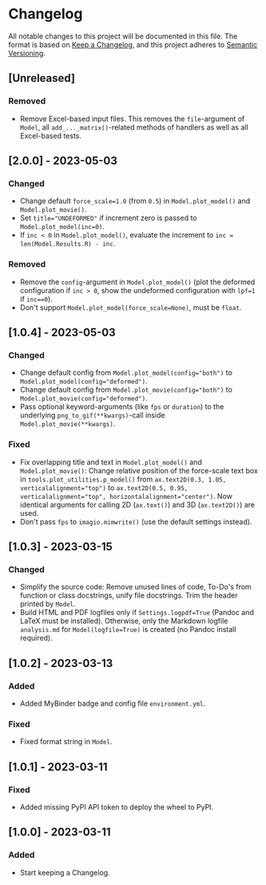 # Changelog
All notable changes to this project will be documented in this file. The format is based on [Keep a Changelog](https://keepachangelog.com/en/1.0.0/), and this project adheres to [Semantic Versioning](https://semver.org/spec/v2.0.0.html).

## [Unreleased]

### Removed
- Remove Excel-based input files. This removes the `file`-argument of `Model`, all `add_..._matrix()`-related methods of handlers as well as all Excel-based tests.

## [2.0.0] - 2023-05-03

### Changed
- Change default `force_scale=1.0` (from `0.5`) in `Model.plot_model()` and `Model.plot_movie()`.
- Set `title="UNDEFORMED"` if increment zero is passed to `Model.plot_model(inc=0)`.
- If `inc < 0` in `Model.plot_model()`, evaluate the increment to `inc = len(Model.Results.R) - inc`.

### Removed
- Remove the `config`-argument in `Model.plot_model()` (plot the deformed configuration if `inc > 0`, show the undeformed configuration with `lpf=1` if `inc==0`).
- Don't support `Model.plot_model(force_scale=None)`, must be `float`.

## [1.0.4] - 2023-05-03

### Changed
- Change default config from `Model.plot_model(config="both")` to `Model.plot_model(config="deformed")`. 
- Change default config from `Model.plot_movie(config="both")` to `Model.plot_movie(config="deformed")`. 
- Pass optional keyword-arguments (like `fps` or `duration`) to the underlying `png_to_gif(**kwargs)`-call inside `Model.plot_movie(**kwargs)`.

### Fixed
- Fix overlapping title and text in `Model.plot_model()` and `Model.plot_movie()`: Change relative position of the force-scale text box in `tools.plot_utilities.p_model()` from `ax.text2D(0.3, 1.05, verticalalignment="top")` to `ax.text2D(0.5, 0.95, verticalalignment="top", horizontalalignment="center")`. Now identical arguments for calling 2D (`ax.text()`) and 3D (`ax.text2D()`) are used.
- Don't pass `fps` to `imagio.mimwrite()` (use the default settings instead).

## [1.0.3] - 2023-03-15

### Changed
- Simplify the source code: Remove unused lines of code, To-Do's from function or class docstrings, unify file docstrings. Trim the header printed by `Model`.
- Build HTML and PDF logfiles only if `Settings.logpdf=True` (Pandoc and LaTeX must be installed). Otherwise, only the Markdown logfile `analysis.md` for `Model(logfile=True)` is created (no Pandoc install required).

## [1.0.2] - 2023-03-13

### Added
- Added MyBinder badge and config file `environment.yml`.

### Fixed
- Fixed format string in `Model`.

## [1.0.1] - 2023-03-11

### Fixed
- Added missing PyPI API token to deploy the wheel to PyPI.

## [1.0.0] - 2023-03-11

### Added
- Start keeping a Changelog.
